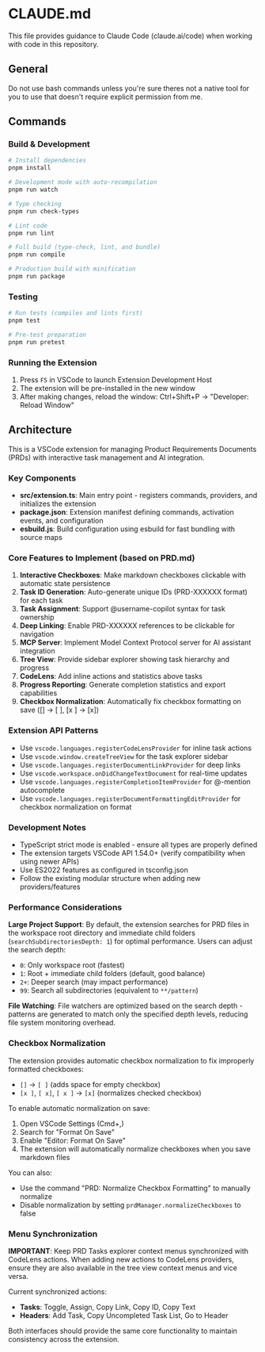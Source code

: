 # CLAUDE.md

This file provides guidance to Claude Code (claude.ai/code) when working with code in this repository.

## General

Do not use bash commands unless you're sure theres not a native tool for you to use that doesn't require explicit permission from me.

## Commands

### Build & Development

```bash
# Install dependencies
pnpm install

# Development mode with auto-recompilation
pnpm run watch

# Type checking
pnpm run check-types

# Lint code
pnpm run lint

# Full build (type-check, lint, and bundle)
pnpm run compile

# Production build with minification
pnpm run package
```

### Testing

```bash
# Run tests (compiles and lints first)
pnpm test

# Pre-test preparation
pnpm run pretest
```

### Running the Extension

1. Press `F5` in VSCode to launch Extension Development Host
2. The extension will be pre-installed in the new window
3. After making changes, reload the window: Ctrl+Shift+P → "Developer: Reload Window"

## Architecture

This is a VSCode extension for managing Product Requirements Documents (PRDs) with interactive task management and AI integration.

### Key Components

- **src/extension.ts**: Main entry point - registers commands, providers, and initializes the extension
- **package.json**: Extension manifest defining commands, activation events, and configuration
- **esbuild.js**: Build configuration using esbuild for fast bundling with source maps

### Core Features to Implement (based on PRD.md)

1. **Interactive Checkboxes**: Make markdown checkboxes clickable with automatic state persistence
2. **Task ID Generation**: Auto-generate unique IDs (PRD-XXXXXX format) for each task
3. **Task Assignment**: Support @username-copilot syntax for task ownership
4. **Deep Linking**: Enable PRD-XXXXXX references to be clickable for navigation
5. **MCP Server**: Implement Model Context Protocol server for AI assistant integration
6. **Tree View**: Provide sidebar explorer showing task hierarchy and progress
7. **CodeLens**: Add inline actions and statistics above tasks
8. **Progress Reporting**: Generate completion statistics and export capabilities
9. **Checkbox Normalization**: Automatically fix checkbox formatting on save ([] → [ ], [x ] → [x])

### Extension API Patterns

- Use `vscode.languages.registerCodeLensProvider` for inline task actions
- Use `vscode.window.createTreeView` for the task explorer sidebar
- Use `vscode.languages.registerDocumentLinkProvider` for deep links
- Use `vscode.workspace.onDidChangeTextDocument` for real-time updates
- Use `vscode.languages.registerCompletionItemProvider` for @-mention autocomplete
- Use `vscode.languages.registerDocumentFormattingEditProvider` for checkbox normalization on format

### Development Notes

- TypeScript strict mode is enabled - ensure all types are properly defined
- The extension targets VSCode API 1.54.0+ (verify compatibility when using newer APIs)
- Use ES2022 features as configured in tsconfig.json
- Follow the existing modular structure when adding new providers/features

### Performance Considerations

**Large Project Support**: By default, the extension searches for PRD files in the workspace root directory and immediate child folders (`searchSubdirectoriesDepth: 1`) for optimal performance. Users can adjust the search depth:
- `0`: Only workspace root (fastest)
- `1`: Root + immediate child folders (default, good balance)
- `2+`: Deeper search (may impact performance)
- `99`: Search all subdirectories (equivalent to `**/pattern`)

**File Watching**: File watchers are optimized based on the search depth - patterns are generated to match only the specified depth levels, reducing file system monitoring overhead.

### Checkbox Normalization

The extension provides automatic checkbox normalization to fix improperly formatted checkboxes:

- `[]` → `[ ]` (adds space for empty checkbox)
- `[x ]`, `[ x]`, `[ x ]` → `[x]` (normalizes checked checkbox)

To enable automatic normalization on save:

1. Open VSCode Settings (Cmd+,)
2. Search for "Format On Save"
3. Enable "Editor: Format On Save"
4. The extension will automatically normalize checkboxes when you save markdown files

You can also:

- Use the command "PRD: Normalize Checkbox Formatting" to manually normalize
- Disable normalization by setting `prdManager.normalizeCheckboxes` to false

### Menu Synchronization

**IMPORTANT**: Keep PRD Tasks explorer context menus synchronized with CodeLens actions. When adding new actions to CodeLens providers, ensure they are also available in the tree view context menus and vice versa.

Current synchronized actions:

- **Tasks**: Toggle, Assign, Copy Link, Copy ID, Copy Text
- **Headers**: Add Task, Copy Uncompleted Task List, Go to Header

Both interfaces should provide the same core functionality to maintain consistency across the extension.
